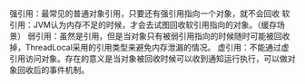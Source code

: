 <br>
 
<br>


强引用：最常见的普通对象引用，只要还有强引用指向一个对象，就不会回收
软引用：JVM认为内存不足的时候，才会去试图回收软引用指向的对象。（缓存场景）
弱引用：虽然是引用，但是当对象只有被弱引用指向的时候随时可能被回收掉，ThreadLocal采用的引用类型来避免内存泄漏的情况。
虚引用：不能通过虚引用访问对象。存在的意义是当对象被回收时候可以收到通知运行执行，可以做对象回收后的事件机制。




